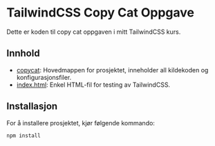 # TailwindCSS Copy Cat Oppgave

Dette er koden til copy cat oppgaven i mitt TailwindCSS kurs.

## Innhold

- [copycat](copycat/): Hovedmappen for prosjektet, inneholder all kildekoden og konfigurasjonsfiler.
- [index.html](index.html): Enkel HTML-fil for testing av TailwindCSS.

## Installasjon

For å installere prosjektet, kjør følgende kommando:

```sh
npm install